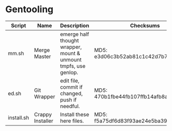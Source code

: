 # Gentooling
Script | Name | Description | Checksums
------ | ---- | ----------- | ---------
mm.sh | Merge Master | emerge half thought wrapper, mount & unmount tmpfs, use genlop. | MD5: e3d06c3b52ab81c1c42d7b76e09f5026
ed.sh | Git Wrapper | edit file, commit if changed, push if needful. | MD5: 470b1fbe44fb107ffb14afb8a6a709df
install.sh | Crappy Installer | Install these here files. | MD5: f5a75df6d83f93ae24e5ba397cbcac13
